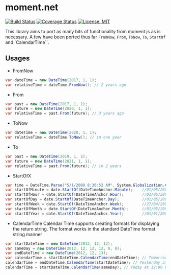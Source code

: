 # moment.net

[![Build Status](https://travis-ci.org/bolorundurowb/moment.net.svg?branch=master)](https://travis-ci.org/bolorundurowb/moment.net)  [![Coverage Status](https://coveralls.io/repos/github/bolorundurowb/moment.net/badge.svg)](https://coveralls.io/github/bolorundurowb/moment.net)  [![License: MIT](https://img.shields.io/badge/License-MIT-yellow.svg)](LICENSE)


This library aims to port as many bits of functionality from moment.js as is necessary. A few have been ported thus far `FromNow`, `From`, `ToNow`, `To`, `StartOf` and `CalendarTime``.

## Usages

- FromNow
```csharp
var dateTime = new DateTime(2017, 1, 1);
var relativeTime = dateTime.FromNow(); // 2 years ago
```

- From
```csharp
var past = new DateTime(2017, 1, 1);
var future = new DateTime(2020, 1, 1);
var relativeTime = past.From(future); // 3 years ago
```


- ToNow
```csharp
var dateTime = new DateTime(2020, 1, 1);
var relativeTime = dateTime.ToNow(); // in one year
```

- To
```csharp
var past = new DateTime(2019, 1, 1);
var future = new DateTime(2021, 1, 1);
var relativeTime = past.From(future); // in 2 years
```

- StartOfX
```csharp
var time = DateTime.Parse("5/1/2008 8:30:52 AM", System.Globalization.CultureInfo.InvariantCulture);
var startOfMinute = date.StartOf(DateTimeAnchor.Minute);	//01/05/2008 08:30:00"
var startOfHour = date.StartOf(DateTimeAnchor.Hour);		//01/05/2008 08:00:00" 
var startOfDay = date.StartOf(DateTimeAnchor.Day);			//01/05/2008 00:00:00"
var startOfWeek = date.StartOf(DateTimeAnchor.Week);		//27/04/2008 00:00:00" (previous month)
var startOfMonth = date.StartOf(DateTimeAnchor.Month);		//01/05/2008 00:00:00"
var startOfYear = date.StartOf(DateTimeAnchor.Year);		//01/01/2008 00:00:00"
```

- CalendarTime
Calendar Time supports creating formats for displaying the return string. The format works in the standard DateTime format string manner

```csharp
var startDateTime = new DateTime(2012, 12, 12);
var sameDay = new DateTime(2012, 12, 12, 12, 0, 0);
var endDateTime = new DateTime(2012, 12, 13);
var calendarTime = startDateTime.CalendarTime(endDateTime); // Tomorrow at 00:00 AM
calendarTime = endDateTime.CalendarTime(startDateTime); // Yesterday at 00:00 AM
calendarTime = startDateTime.CalendarTime(sameDay); // Today at 12:00 PM
```